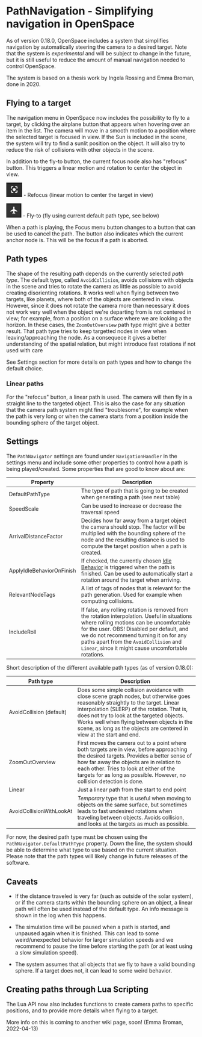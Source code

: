 # PathNavigation - Simplifying navigation in OpenSpace
As of version 0.18.0, OpenSpace includes a system that simplifies navigation by automatically steering the camera to a desired target. Note that the system is *experimental* and will be subject to change in the future, but it is still useful to reduce the amount of manual navigation needed to control OpenSpace.

The system is based on a thesis work by Ingela Rossing and Emma Broman, done in 2020.

## Flying to a target
The navigation menu in OpenSpace now includes the possibility to fly to a target, by clicking the airplane button that appears when hovering over an item in the list. The camera will move in a smooth motion to a position where the selected target is focused in view. If the Sun is included in the scene, the system will try to find a sunlit position on the object. It will also try to reduce the risk of collisions with other objects in the scene.

In addition to the fly-to button, the current focus node also has "refocus" button. This triggers a linear motion and rotation to center the object in view.

![Refocus icon](refocus_icon.png) - Refocus (linear motion to center the target in view)

![Refocus icon](flyto_icon.png) - Fly-to (fly using current default path type, see below)

When a path is playing, the Focus menu button changes to a button that can be used to cancel the path. The button also indicates which the current anchor node is. This will be the focus if a path is aborted.

## Path types
The shape of the resulting path depends on the currently selected *path type*. The default type, called `AvoidCollision`, avoids collisions with objects in the scene and tries to rotate the camera as little as possible to avoid creating disorienting rotations. It works well when flying between two targets, like planets, where both of the objects are centered in view. However, since it does not rotate the camera more than necessary it does not work very well when the object we're departing from is not centered in view; for example, from a position on a surface where we are looking a the horizon. In these cases, the `ZoomOutOverview` path type might give a better result. That path type tries to keep targetted nodes in view when leaving/approaching the node. As a consequece it gives a better understanding of the spatial relation, but might introduce fast rotations if not used with care

See Settings section for more details on path types and how to change the default choice.

### Linear paths

For the "refocus" button, a linear path is used. The camera will then fly in a straight line to the targeted object. This is also the case for any situation that the camera path system might find "troublesome", for example when the path is very long or when the camera starts from a position inside the bounding sphere of the target object.


## Settings
The `PathNavigator` settings are found under `NavigationHandler` in the settings menu and include some other properties to control how a path is being played/created. Some properties that are good to know about are:

| Property      | Description |
| ----------- | ----------- |
| DefaultPathType | The type of path that is going to be created when generating a path (see next table)|
| SpeedScale   | Can be used to increase or decrease the traversal speed |
| ArrivalDistanceFactor   | Decides how far away from a target object the camera should stop. The factor will be multiplied with the bounding sphere of the node and the resulting distance is used to compute the target position when a path is created. |
| ApplyIdleBehaviorOnFinish   | If checked, the currently chosen [Idle Behavior](idle-behavior) is triggered when the path is finished. Can be used to automatically start a rotation around the target when arriving. |
| RelevantNodeTags   | A list of tags of nodes that is relevant for the path generation. Used for example when computing collisions. |
| IncludeRoll   | If false, any rolling rotation is removed from the rotation interpolation. Useful in situations where rolling motions can be uncomfortable for the user. OBS! Disabled per default, and we do not recommend turning it on for any paths apart from the `AvoidCollision` and `Linear`, since it might cause uncomfortable rotations. |

Short description of the different available path types (as of version 0.18.0):

| Path type      | Description |
| ----------- | ----------- |
| AvoidCollision (default) | Does some simple collision avoidance with close scene graph nodes, but otherwise goes reasonably straightly to the target. Linear interpolation (SLERP) of the rotation. That is, does not try to look at the targeted objects. Works well when flying between objects in the scene, as long as the objects are centered in view at the start and end. |
| ZoomOutOverview   | First moves the camera out to a point where both targets are in view, before approaching the desired targets. Provides a better sense of how far away the objects are in relation to each other. Tries to look at either of the targets for as long as possible. However, no collision detection is done. |
| Linear   | Just a linear path from the start to end point |
| AvoidCollisionWithLookAt | *Temporary* type that is useful when moving to objects on the same surface, but sometimes leads to fast undesired rotations when traveling between objects. Avoids collision, and looks at the targets as much as possible. |

For now, the desired path type must be chosen using the `PathNavigator.DefaultPathType` property. Down the line, the system should be able to determine what type to use based on the current situation. Please note that the path types will likely change in future releases of the software.

## Caveats

* If the distance traveled is very far (such as outside of the solar system), or if the camera starts within the bounding sphere on an object, a linear path will often be used instead of the default type. An info message is shown in the log when this happens.

* The simulation time will be paused when a path is started, and unpaused again when it is finished. This can lead to some weird/unexpected behavior for larger simulation speeds and we recommend to pause the time before starting the path (or at least using a slow simulation speed).

* The system assumes that all objects that we fly to have a valid bounding sphere. If a target does not, it can lead to some weird behavior.

## Creating paths through Lua Scripting
The Lua API now also includes functions to create camera paths to specific positions, and to provide more details when flying to a target.

More info on this is coming to another wiki page, soon! (Emma Broman, 2022-04-13)
